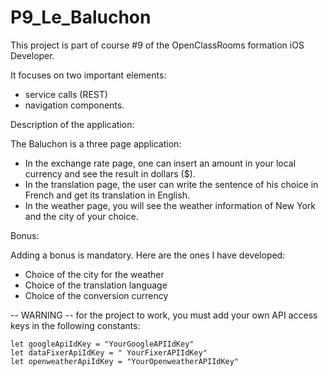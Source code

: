 
# P9_Le_Baluchon

This project is part of course #9 of the OpenClassRooms formation iOS Developer.

It focuses on two important elements:
 
- service calls (REST)
- navigation components.

Description of the application:

The Baluchon is a three page application:
- In the exchange rate page, one can insert an amount in your local currency and see the result in dollars ($).
- In the translation page, the user can write the sentence of his choice in French and get its translation in English.
- In the weather page, you will see the weather information of New York and the city of your choice.

Bonus: 

Adding a bonus is mandatory. Here are the ones I have developed: 
- Choice of the city for the weather
- Choice of the translation language
- Choice of the conversion currency

-- WARNING --
for the project to work, you must add your own API access keys in the following constants: 


    let googleApiIdKey = "YourGoogleAPIIdKey"
    let dataFixerApiIdKey = " YourFixerAPIIdKey"
    let openweatherApiIdKey = "YourOpenweatherAPIIdKey"


